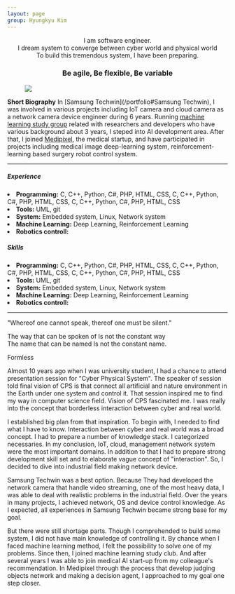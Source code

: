 ```yaml
---
layout: page
group: Hyungkyu Kim
---
```

<div align="center">
    I am software engineer. <br>
    I dream system to converge between cyber world and physical world<br>
    To build this tremendous system, I have been preparing.<br>
    <h3>Be agile, Be flexible, Be variable</h3>
</div>

<div>
    <figure>
      <img src="/images/hyungkyu2_.JPG">
    </figure>
</div>

**Short Biography** In [Samsung Techwin](/portfolio#Samsung Techwin), I was involved in various projects including IoT camera and cloud camera as a network camera device engineer during 6 years.
Running [machine learning study group](https://www.facebook.com/Deepsight-1780933522021742/) related with researchers and developers who have various background about 3 years, I steped into AI development area.
After that, I joined [Medipixel](/portfolio#Medipixel), the medical startup, and have participated in projects including medical image deep-learning system, reinforcement-learning based surgery robot control system.

---

<div class="profile">
    <div class="profile__left">
        <h5>Experience</h5>
        <li><strong>Programming:</strong> C, C++, Python, C#, PHP, HTML, CSS, C, C++, Python, C#, PHP, HTML, CSS, C, C++, Python, C#, PHP, HTML, CSS</li>
        <li><strong>Tools:</strong> UML, git</li>
        <li><strong>System:</strong> Embedded system, Linux, Network system</li>
        <li><strong>Machine Learning:</strong> Deep Learning, Reinforcement Learning</li>
        <li><strong>Robotics controll:</strong></li>
    </div>
    <div class="profile__right">
        <h5>Skills</h5> 
        <li><strong>Programming:</strong> C, C++, Python, C#, PHP, HTML, CSS, C, C++, Python, C#, PHP, HTML, CSS, C, C++, Python, C#, PHP, HTML, CSS</li>
        <li><strong>Tools:</strong> UML, git</li>
        <li><strong>System:</strong> Embedded system, Linux, Network system</li>
        <li><strong>Machine Learning:</strong> Deep Learning, Reinforcement Learning</li>
        <li><strong>Robotics controll:</strong></li>
    </div>
</div>

---

"Whereof one cannot speak, thereof one must be silent."

The way that can be spoken of Is not the constant way  
The name that can be named Is not the constant name.

Formless 

Almost 10 years ago when I was university student, I had a chance to attend presentation session for "Cyber Physical System". 
The speaker of session told final vision of CPS is that connect all artificial and nature environment in the Earth under one system and control it. 
That session inspired me to find my way in computer science field. Vision of CPS fascinated me. 
I was really into the concept that borderless interaction between cyber and real world. 

I established big plan from that inspiration. 
To begin with, I needed to find what I have to know. Interaction between cyber and real world was a broad concept. 
I had to prepare a number of knowledge stack. 
I categorized necessaries. 
In my conclusion, IoT, cloud, management network system were the most important domains. 
In addition to that I had to prepare strong development skill set and to elaborate vague concept of "interaction". 
So, I decided to dive into industrial field making network device. 

Samsung Techwin was a best option. 
Because They had developed the network camera that handle video streaming, one of the most heavy data, I was able to deal with realistic problems in the industrial field. 
Over the years in many projects, I achieved network, OS and device control knowledge. 
As I expected, all experiences in Samsung Techwin became strong base for my goal.

But there were still shortage parts. 
Though I comprehended to build some system, I did not have main knowledge of controlling it. 
By chance when I faced machine learning method, I felt the possibility to solve one of my problems.
Since then, I joined machine learning study club. 
And after several years I was able to join medical AI start-up from my colleague's recommendation. 
In Medipixel through the process that develop judging objects network and making a decision agent, I approached to my goal one step closer.